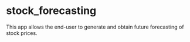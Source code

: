 # stock_forecasting
This app allows the end-user to generate and obtain future forecasting of stock prices. 
